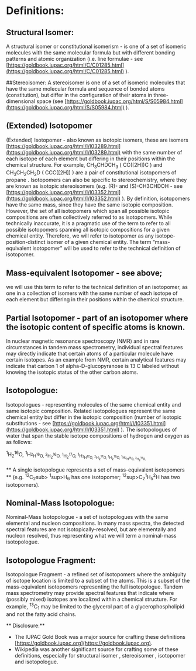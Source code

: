 # Definitions:

## Structural Isomer:
A structural isomer or constitutional isomerism - is one of a set of isomeric molecules with the
same molecular formula but with different bonding patterns and atomic organization (i.e. line
formulae - see [https://goldbook.iupac.org/html/C/C01285.html](https://goldbook.iupac.org/html/C/C01285.html) ).

##Stereoisomer:
A stereoisomer is one of a set of isomeric molecules that have the same molecular formula and
sequence of bonded atoms (constitution), but differ in the configuration of their atoms in
three-dimensional space (see [https://goldbook.iupac.org/html/S/S05984.html](https://goldbook.iupac.org/html/S/S05984.html) ).

## (Extended) Isotopomer 
(Extended) Isotopomer - also known as isotopic isomers, these are isomers
[https://goldbook.iupac.org/html/I/I03289.html](https://goldbook.iupac.org/html/I/I03289.html) with the same number of each isotope of each
element but differing in their positions within the chemical structure. For example, CH<sub>3</sub>CHDCH<sub>3</sub>
( CC([2H])C ) and CH<sub>3</sub>CH<sub>2</sub>CH<sub>2</sub>D ( CCC([2H]) ) are a pair of constitutional isotopomers of propane .
Isotopomers can also be specific to stereochemistry, where they are known as isotopic stereoisomers (e.g. (R)- and (S)-CH3CHDOH - see [https://goldbook.iupac.org/html/I/I03352.html](https://goldbook.iupac.org/html/I/I03352.html) ). 
By definition, isotopomers have the same mass, since they have the same isotopic composition. However, the set of all isotopomers which span
all possible isotopic compositions are often collectively referred to as isotopomers. While
technically inaccurate, it is a pragmatic use of the term to refer to all possible isotopomers
spanning all isotopic compositions for a given chemical entity. Therefore, we will refer to
isotopomer as any isotope-position-distinct isomer of a given chemical entity. The term
“mass-equivalent isotopomer” will be used to refer to the technical definition of isotopomer.

## Mass-equivalent Isotopomer - see above;
we will use this term to refer to the technical definition of an isotopomer, as one in a collection of isomers with the same number of each isotope of
each element but differing in their positions within the chemical structure.

## Partial Isotopomer - part of an isotopomer where the isotopic content of specific atoms is known.
In nuclear magnetic resonance spectroscopy (NMR) and in rare circumstances in tandem mass
spectrometry, individual spectral features may directly indicate that certain atoms of a particular
molecule have certain isotopes. As an example from NMR, certain analytical features may
indicate that carbon 1 of alpha-D-glucopyranose is 13 C labeled without knowing the isotopic
status of the other carbon atoms.

## Isotopologue:
Isotopologues - representing molecules of the same chemical entity and same isotopic
composition. Related isotopologues represent the same chemical entity but differ in the isotopic
composition (number of isotopic substitutions - see
[https://goldbook.iupac.org/html/I/I03351.html](https://goldbook.iupac.org/html/I/I03351.html) ). The isotopologues of water that span the stable
isotope compositions of hydrogen and oxygen as as follows:

<sup>1</sup>H<sub>2</sub><sup>16</sup>O,
<sup>1</sup>H<sub><sup>2</sup>H<sup>16</sup>O,
<sup>2</sup>H<sub>2</sub><sup>16</sup>O,
<sup>1</sup>H<sub>2</sub><sup>17</sup>O,
<sup>1</sup>H<sub><sup>2</sup>H<sup>17</sup>O,
<sup>2</sup>H<sub>2</sub><sup>17</sup>O,
<sup>1</sup>H<sub>2</sub><sup>18</sup>O,
<sup>1</sup>H<sub><sup>2</sup>H<sup>18</sup>O,
<sup>2</sup>H<sub>2</sub><sup>18</sup>O,

** A single isotopologue represents a set of mass-equivalent isotopomers ** 
(e.g. <sup>12</sup>C<sub>2</sub>sub>
<sup>1</sup>sup>H<sub>6</sub> has one isotopomer; <sup>12</sup>sup>C<sub>2</sub><sup>1</sup>H<sub>5</sub><sup>2</sup>H has two isotopomers).

## Nominal-Mass Isotopologue:
Nominal-Mass Isotopologue - a set of isotopologues with the same elemental and nucleon
compositions. In many mass spectra, the detected spectral features are not
isotopically-resolved, but are elementally and nucleon resolved, thus representing what we will
term a nominal-mass isotopologue.

## Isotopologue Fragment:
Isotopologue Fragment - a refined set of isotopomers where the ambiguity of isotope location is
limited to a subset of the atoms. This is a subset of the mass-equivalent isotopomers
representing the full isotopologue. Tandem mass spectrometry may provide spectral features
that indicate where (possibly mixed) isotopes are localized within a chemical structure. For
example, <sup>13</sup>C<sub>1</sub> may be limited to the glycerol part of a glycerophospholipid and not the fatty acid
chains.


** Disclosure:**

- The IUPAC Gold Book was a major source for crafting these definitions
[https://goldbook.iupac.org](https://goldbook.iupac.org).
- Wikipedia was another significant source for crafting some of these definitions, especially for structural isomer , stereoisomer , isotopomer and isotopologue.